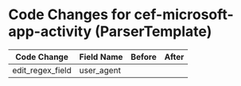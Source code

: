 # Code Changes for cef-microsoft-app-activity (ParserTemplate)

| Code Change | Field Name | Before | After |
|-------------|------------|--------|-------|
| edit_regex_field | user_agent |  |  |